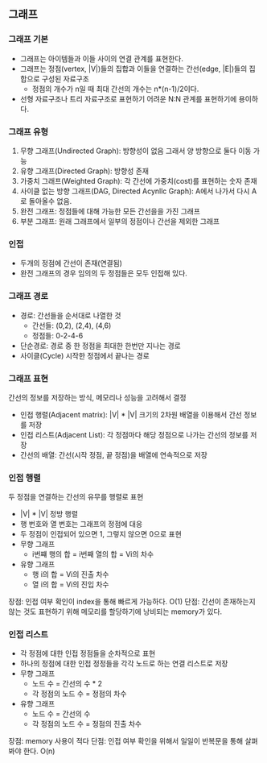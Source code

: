 ## 그래프

### 그래프 기본
- 그래프는 아이템들과 이들 사이의 연결 관계를 표현한다.
- 그래프는 정점(vertex, |V|)들의 집합과 이들을 연결하는 간선(edge, |E|)들의 집합으로 구성된 자료구조
    + 정점의 개수가 n일 때 최대 간선의 개수는 n*(n-1)/2이다.
- 선형 자료구조나 트리 자료구조로 표현하기 어려운 N:N 관계를 표현하기에 용이하다.

### 그래프 유형
1. 무향 그래프(Undirected Graph): 방향성이 없음 그래서 양 방향으로 둘다 이동 가능
2. 유향 그래프(Directed Graph): 방향성 존재
3. 가중치 그래프(Weighted Graph): 각 간선에 가중치(cost)를 표현하는 숫자 존재
4. 사이클 없는 방향 그래프(DAG, Directed Acynllc Graph): A에서 나가서 다시 A로 돌아올수 없음.
5. 완전 그래프: 정점들에 대해 가능한 모든 간선을을 가진 그래프
6. 부분 그래프: 원래 그래프에서 일부의 정점이나 간선을 제외한 그래프

### 인접
- 두개의 정점에 간선이 존재(연결됨)
- 완전 그래프의 경우 임의의 두 정점들은 모두 인접해 있다. 

### 그래프 경로
- 경로: 간선들을 순서대로 나열한 것
    + 간선들: (0,2), (2,4), (4,6)
    + 정점들: 0-2-4-6
- 단순경로: 경로 중 한 정점을 최대한 한번만 지나는 경로
- 사이클(Cycle) 시작한 정점에서 끝나는 경로

### 그래프 표현
간선의 정보를 저장하는 방식, 메모리나 성능을 고려해서 결정

- 인접 행렬(Adjacent matrix): |V| * |V| 크기의 2차원 배열을 이용해서 간선 정보를 저장
- 인접 리스트(Adjacent List): 각 정점마다 해당 정점으로 나가는 간선의 정보를 저장
- 간선의 배열: 간선(시작 정점, 끝 정점)을 배열에 연속적으로 저장

### 인접 행렬
두 정점을 연결하는 간선의 유무를 행렬로 표현

- |V| * |V| 정방 행렬
- 행 번호와 열 번호는 그래프의 정점에 대응
- 두 정점이 인접되어 있으면 1, 그렇지 않으면 0으로 표현
- 무향 그래프
    + i번쨰 행의 합 = i번째 열의 합 = Vi의 차수
- 유향 그래프
    + 행 i의 합 = Vi의 진출 차수
    + 열 i의 합 = Vi의 진입 차수

장점: 인접 여부 확인이 index을 통해 빠르게 가능하다. O(1)
단점: 간선이 존재하는지 않는 것도 표현하기 위해 메모리를 할당하기에 낭비되는 memory가 있다.

### 인접 리스트
- 각 정점에 대한 인접 정점들을 순차적으로 표현
- 하나의 정점에 대한 인접 정정들을 각각 노드로 하는 연결 리스트로 저장
- 무향 그래프
    + 노드 수  = 간선의 수 * 2
    + 각 정점의 노드 수  = 정점의 차수
- 유향 그래프
    + 노드 수  = 간선의 수
    + 각 정점의 노드 수  = 정점의 진출 차수

장점: memory 사용이 적다
단점: 인접 여부 확인을 위해서 일일이 반복문을 통해 살펴봐야 한다. O(n)

